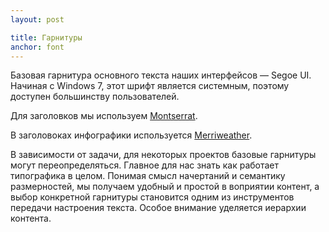 ```yaml
---
layout: post

title: Гарнитуры
anchor: font
---
```


Базовая гарнитура основного текста наших интерфейсов — Segoe UI. Начиная с Windows 7, этот шрифт является системным, поэтому доступен большинству пользователей.

Для заголовков мы используем <a href="https://fonts.google.com/specimen/Montserrat" target="_blank">Montserrat</a>.

В заголовоках инфографики используется <a href="https://fonts.google.com/specimen/Merriweather?selection.family=Merriweather" target="_blank">Merriweather</a>.

В зависимости от задачи, для некоторых проектов базовые гарнитуры могут переопределяться. Главное для нас знать как работает типографика в целом. Понимая смысл начертаний и семантику размерностей, мы получаем удобный и простой в воприятии контент, а выбор конкретной гарнитуры становится одним из инструментов передачи настроения текста. Особое внимание уделяется иерархии контента. 

<!-- # H1
## H2
### H3
#### H4
##### H5
###### H6
 -->
 
